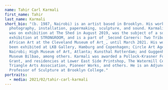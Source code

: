 ```yaml
---
name: Tahir Carl Karmali
first_name: Tahir
last_name: Karmali
short_bio: "(b. 1987, Nairobi) is an artist based in Brooklyn. His work spans
  photography, installation, papermaking, sculpture, and sound. Karmali’s work
  was on exhibition at The Shed in August 2019, was the subject of a solo
  exhibition at STRONGROOM, and is a part of _Second Careers: Two Tributaries in
  African Art at the Cleveland Museum of Art_, until March 2021. His work has
  been exhibited at LKB Gallery, Hamburg and Copenhagen; Circle Art Agency,
  Nairobi; High Museum of Art, Atlanta; Kunsthal Rotterdam; and Guggenheim
  Museum Bilbao, among others. Karmali was awarded a Pollock-Krasner Foundation
  Grant, and residencies at Lower East Side Printshop, The Watermill Center,
  Triangle Arts Association, Pioneer Works, and others. He is an Adjunct
  Professor of Sculpture at Brooklyn College."
portraits:
  - media: 2021/02/tahir-carl-karmali
---
```

